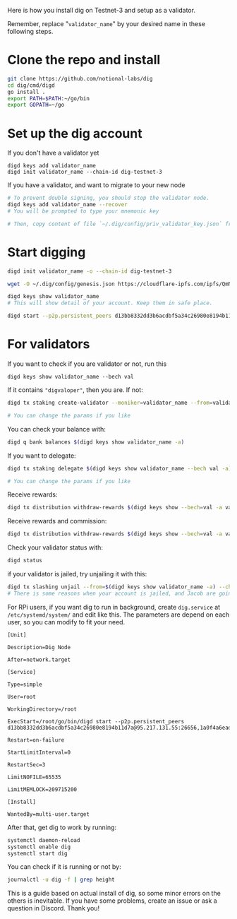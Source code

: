 Here is how you install dig on Testnet-3 and setup as a validator.

Remember, replace "`validator_name`" by your desired name in these following steps.

# Clone the repo and install

```bash
git clone https://github.com/notional-labs/dig
cd dig/cmd/digd
go install .
export PATH=$PATH:~/go/bin
export GOPATH=~/go
```

# Set up the dig account

If you don't have a validator yet
```
digd keys add validator_name
digd init validator_name --chain-id dig-testnet-3
```

If you have a validator, and want to migrate to your new node
```bash
# To prevent double signing, you should stop the validator node.
digd keys add validator_name --recover
# You will be prompted to type your mnemonic key

# Then, copy content of file `~/.dig/config/priv_validator_key.json` from old machine to new machine, same location.
```

# Start digging

```bash
digd init validator_name -o --chain-id dig-testnet-3

wget -O ~/.dig/config/genesis.json https://cloudflare-ipfs.com/ipfs/QmNMQysuxgQw3JWYyTBuHbw7HyRBbb4L7ShrX6GVRvR2ar

digd keys show validator_name
# This will show detail of your account. Keep them in safe place.

digd start --p2p.persistent_peers d13bb8332dd3b6acdbf5a34c26980e8194b11d7a@95.217.131.55:26656,1a0f4a6ead797ddce80fadf58e0092cbe152c2f8@65.21.74.62:2090
```
# For validators
If you want to check if you are validator or not, run this
```
digd keys show validator_name --bech val
```

If it contains `"digvaloper"`, then you are. If not:
```bash
digd tx staking create-validator --moniker=validator_name --from=validator_name --pubkey="$(digd tendermint show-validator)" --amount="1000000udig" --commission-max-rate="0.10" --commission-max-change-rate="0.05" --commission-rate="0.05" --fees 40000udig --gas 500000 --min-self-delegation 1 --chain-id dig-testnet-3

# You can change the params if you like
```
You can check your balance with:
```bash
digd q bank balances $(digd keys show validator_name -a)
```
If you want to delegate:
```bash
digd tx staking delegate $(digd keys show validator_name --bech val -a) 50000udig --chain-id dig-testnet-3 --from $(digd keys show validator_name -a)

# You can change the params if you like
```

Receive rewards:
```bash
digd tx distribution withdraw-rewards $(digd keys show --bech=val -a validator_name) --from validator_name --gas-prices 0.25udig
```

Receive rewards and commission:
```bash
digd tx distribution withdraw-rewards $(digd keys show --bech=val -a validator_name) --from validator_name --commission --gas-prices 0.25udig
```

Check your validator status with:
```bash
digd status
```

if your validator is jailed, try unjailing it with this:
```bash
digd tx slashing unjail --from=$(digd keys show validator_name -a) --chain-id dig-testnet-3 --gas-prices 50udig
# There is some reasons when your account is jailed, and Jacob are going to change in the next build
```

For RPi users, if you want dig to run in background, create `dig.service` at `/etc/systemd/system/` and edit like this. The parameters are depend on each user, so you can modify to fit your need.
```
[Unit]

Description=Dig Node

After=network.target

[Service]

Type=simple

User=root

WorkingDirectory=/root

ExecStart=/root/go/bin/digd start --p2p.persistent_peers d13bb8332dd3b6acdbf5a34c26980e8194b11d7a@95.217.131.55:26656,1a0f4a6ead797ddce80fadf58e0092cbe152c2f8@65.21.74.62:2090

Restart=on-failure

StartLimitInterval=0

RestartSec=3

LimitNOFILE=65535

LimitMEMLOCK=209715200

[Install]

WantedBy=multi-user.target
```
After that, get dig to work by running:
```bash
systemctl daemon-reload
systemctl enable dig
systemctl start dig
```
You can check if it is running or not by:
```bash
journalctl -u dig -f | grep height
```

This is a guide based on actual install of dig, so some minor errors on the others is inevitable. If you have some problems, create an issue or ask a question in Discord. Thank you!

